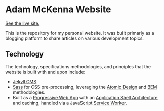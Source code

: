 # Adam McKenna Website

[See the live site.](https://amckenna.co/)

This is the repository for my personal website. It was built primarly as a blogging platform to share articles on various development topics.

## Technology

The technology, specifications methodologies, and principles that the website is built with and upon include: 

* [Jekyll CMS](https://jekyllrb.com/).
* [Sass](https://sass-lang.com/) for CSS pre-processing, leveraging the [Atomic Design](http://atomicdesign.bradfrost.com/chapter-2/) and [BEM](http://getbem.com/) methodologies.
* Built as a [Progressive Web App](https://www.google.co.uk/search?q=progressive+web+app&oq=progressive+web+app&aqs=chrome..69i57j0j69i65j69i60j69i65j69i59.2029j0j1&sourceid=chrome&ie=UTF-8) with an [Application Shell Architecture](https://developers.google.com/web/updates/2015/11/app-shell), and caching, handled via a JavaScript [Service Worker](https://developers.google.com/web/fundamentals/primers/service-workers/).
